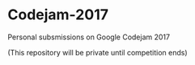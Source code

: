 # Codejam-2017
Personal subsmissions on Google Codejam 2017

(This repository will be private until competition ends)
